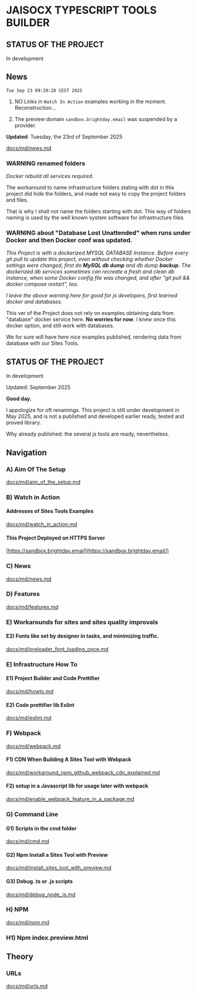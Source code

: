 # JAISOCX TYPESCRIPT TOOLS BUILDER

## STATUS OF THE PROJECT

In development



## News

`Tue Sep 23 09:39:28 CEST 2025`

1. NO Links in `Watch In Action` examples working in the moment. Reconstruction...

2. The preview domain `sandbox.brightday.email` was suspended by a provider.



**Updated**: Tuesday, the 23rd of September 2025


[docs/md/news.md](./docs/md/news.md)


### WARNING renamed folders

*Docker rebuild all services required.*


The workaround to name infrastructure folders stating with dot in this project did hide the folders,
and made not easy to copy the project folders and files.


That is why I shall not name the folders starting with dot. This way of folders naming is used by the well known system software for infrastructure files.





###  WARNING about "Database Lost Unattended" when runs under Docker and then Docker conf was updated.

*This Project is with a dockerized MYSQL DATABASE Instance. Before every git pull to update this project, even without checking whether Docker settings were changed, first do **MySQL db dump** and db dump **backup**. The dockerized db services sometimes can recreate a fresh and clean db instance, when some Docker config file was changed, and after "git pull && docker compose restart", too.*

*I leave the above warning here for good for js developers, first learned docker and databases.*

This ver of the Project does not rely on examples obtaining data from "database" docker service here. **No worries for now**. I knew once this docker option, and still work with databases.

We for sure will have here nice examples published, rendering data from database with our Sites Tools.





## STATUS OF THE PROJECT

In development

Updated: September 2025





**Good day.**

I appologize for oft renamings. This project is still under development in May 2025, and is not a published and developed earlier ready, tested and proved library.

Why already published: the several js tools are ready, nevertheless.




## Navigation

### A) Aim Of The Setup

[docs/md/aim_of_the_setup.md](./docs/md/aim_of_the_setup.md)



### B) Watch in Action

#### Addresses of Sites Tools Examples

[docs/md/watch_in_action.md](./docs/md/watch_in_action.md)


#### This Project Deployed on HTTPS Server

[https://sandbox.brightday.email](https://sandbox.brightday.email/)



### C) News

[docs/md/news.md](./docs/md/news.md)



### D) Features

[docs/md/features.md](./docs/md/features.md)






### E) Workarounds for sites and sites quality improvals



#### E2) Fonts like set by designer in tasks, and minimizing traffic.

[docs/md/preloader_font_loading_once.md](./docs/md/preloader_font_loading_once.md)










### E) Infrastructure How To

#### E1) Project Builder and Code Prettifier

[docs/md/howto.md](./docs/md/howto.md)


#### E2) Code prettifier lib Eslint

[docs/md/eslint.md](./docs/md/eslint.md)




### F) Webpack

[docs/md/webpack.md](./docs/md/webpack.md)



#### F1) CDN When Building A Sites Tool with Webpack

[docs/md/workaround_npm_github_webpack_cdn_explained.md](./docs/md/workaround_npm_github_webpack_cdn_explained.md)


#### F2) setup in a Javascript lib for usage later with webpack

[docs/md/enable_webpack_feature_in_a_package.md](./docs/md/enable_webpack_feature_in_a_package.md)





### G) Command Line

#### G1) Scripts in the cmd folder

[docs/md/cmd.md](./docs/md/cmd.md)



#### G2) Npm Install a Sites Tool with Preview

[docs/md/install_sites_tool_with_preview.md](./docs/md/install_sites_tool_with_preview.md)



#### G3) Debug .ts or .js scripts

[docs/md/debug_node_js.md](./docs/md/debug_node_js.md)



### H) NPM

[docs/md/npm.md](./docs/md/npm.md)



### H1) Npm index.preview.html


## Theory

### URLs

[docs/md/urls.md](./docs/md/urls.md)



